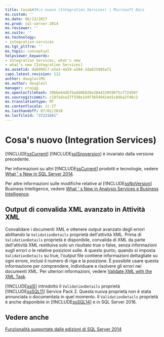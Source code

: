 ```yaml
---
title: Cosa&#39;s nuovo (Integration Services) | Microsoft Docs
ms.custom: ''
ms.date: 06/13/2017
ms.prod: sql-server-2014
ms.reviewer: ''
ms.suite: ''
ms.technology:
- integration-services
ms.tgt_pltfrm: ''
ms.topic: conceptual
helpviewer_keywords:
- Integration Services, what's new
- what's new [Integration Services]
ms.assetid: da6999c7-e5e3-4a59-a284-1da635995af1
caps.latest.revision: 112
author: douglaslMS
ms.author: douglasl
manager: craigg
ms.openlocfilehash: 39b6e64dbf6add0b026e384432059875cf724507
ms.sourcegitcommit: c18fadce27f330e1d4f36549414e5c84ba2f46c2
ms.translationtype: MT
ms.contentlocale: it-IT
ms.lasthandoff: 07/02/2018
ms.locfileid: "37221681"
---
```

# <a name="what39s-new-integration-services"></a>Cosa&#39;s nuovo (Integration Services)
  [!INCLUDE[ssCurrent](../includes/sscurrent-md.md)] [!INCLUDE[ssISnoversion](../includes/ssisnoversion-md.md)] è invariato dalla versione precedente.  
  
 Per informazioni su altri [!INCLUDE[ssCurrent](../includes/sscurrent-md.md)] prodotti e tecnologie, vedere [What ' s New in SQL Server 2014](../sql-server/what-s-new-in-sql-server-2016.md).  
  
 Per altre informazioni sulle modifiche relative al [!INCLUDE[ssNoVersion](../includes/ssnoversion-md.md)] Business Intelligence, vedere [What ' s New in Analysis Services e Business Intelligence](../analysis-services/what-s-new-in-analysis-services.md).  
  
##  <a name="ValidateXML"></a> Output di convalida XML avanzato in Attività XML  
 Convalidare i documenti XML e ottenere output avanzato degli errori abilitando la `ValidationDetails` proprietà dell'attività XML. Prima di `ValidationDetails` proprietà è disponibile, convalida di XML da parte dell'attività XML restituiva solo un risultato true o false, senza informazioni sugli errori o le relative posizioni sulle. A questo punto, quando si imposta `ValidationDetails` su true, l'output file contiene informazioni dettagliate su ogni errore, inclusi il numero di riga e la posizione. È possibile usare questa informazione per comprendere, individuare e risolvere gli errori nei documenti XML. Per ulteriori informazioni, vedere [Validate XML with the XML Task](control-flow/xml-task.md).  
  
 [!INCLUDE[ssIS](../includes/ssis-md.md)] introdotto il `ValidationDetails` proprietà [!INCLUDE[ssSQL11](../includes/sssql11-md.md)] Service Pack 2. Questa nuova proprietà non è stata annunciata o documentata in quel momento. Il `ValidationDetails` proprietà è anche disponibile in [!INCLUDE[ssSQL14](../includes/sssql14-md.md)] e in SQL Server 2016.  
  
## <a name="see-also"></a>Vedere anche  
 [Funzionalità supportate dalle edizioni di SQL Server 2014](../getting-started/features-supported-by-the-editions-of-sql-server-2014.md)  
  
  
